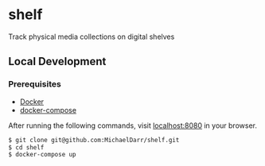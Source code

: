 # shelf

Track physical media collections on digital shelves

## Local Development

### Prerequisites

* [Docker][docker]
* [docker-compose][docker-compose]

After running the following commands, visit [localhost:8080](http://localhost:8080/) in your browser.

```sh
$ git clone git@github.com:MichaelDarr/shelf.git
$ cd shelf
$ docker-compose up
```

[docker]: https://docs.docker.com/get-docker/
[docker-compose]: https://docs.docker.com/compose/install/

